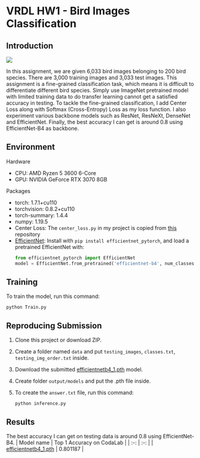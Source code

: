 # VRDL HW1 - Bird Images Classification
## Introduction
![](https://i.imgur.com/a72LK9H.png)

In this assignment, we are given 6,033 bird images belonging to 200 bird species. There are 3,000 training images and 3,033 test images. This assignment is a fine-grained classification task, which means it is difficult to differentiate different bird species. Simply use ImageNet pretrained model with limited training data to do transfer learning cannot get a satisfied accuracy in testing. To tackle the fine-grained classification, I add Center Loss along with Softmax (Cross-Entropy) Loss as my loss function. I also experiment various backbone models such as ResNet, ResNeXt, DenseNet and EfficientNet. Finally, the best accuracy I can get is around 0.8 using EfficientNet-B4 as backbone.


## Environment
Hardware
* CPU: AMD Ryzen 5 3600 6-Core
* GPU: NVIDIA GeForce RTX 3070 8GB

Packages
* torch: 1.7.1+cu110
* torchvision: 0.8.2+cu110
* torch-summary: 1.4.4
* numpy: 1.19.5
* Center Loss: The `center_loss.py` in my project is copied from [this](https://github.com/KaiyangZhou/pytorch-center-loss) repository 
* [EfficientNet](https://github.com/lukemelas/EfficientNet-PyTorch): Install with `pip install efficientnet_pytorch`, and load a pretrained EfficientNet with:
    ```python
    from efficientnet_pytorch import EfficientNet
    model = EfficientNet.from_pretrained('efficientnet-b4', num_classes=200)
    ```

## Training

To train the model, run this command:

```
python Train.py
```

## Reproducing Submission
1. Clone this project or download ZIP.


2. Create a folder named `data` and put `testing_images`, `classes.txt`, `testing_img_order.txt` inside.


3. Download the submitted [efficientnetb4_1.pth](https://drive.google.com/file/d/1Uaqc4QZGj8lkL2P8r41cl0OLhiY3k63q/view?usp=sharing) model.


4. Create folder `output/models` and put the .pth file inside.


5. To create the `answer.txt` file, run this command:
    ```
    python inference.py
    ```

## Results
The best accuracy I can get on testing data is around 0.8 using EfficientNet-B4.
| Model name         | Top 1 Accuracy on CodaLab  |
| :-: | :-: |
| [efficientnetb4_1.pth](https://drive.google.com/file/d/1Uaqc4QZGj8lkL2P8r41cl0OLhiY3k63q/view?usp=sharing)   |     0.801187         |
